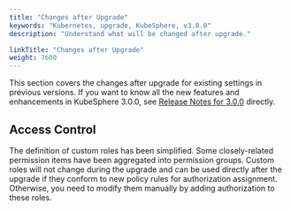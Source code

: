 ```yaml
---
title: "Changes after Upgrade"
keywords: "Kubernetes, upgrade, KubeSphere, v3.0.0"
description: "Understand what will be changed after upgrade."

linkTitle: "Changes after Upgrade"
weight: 7600
---
```


This section covers the changes after upgrade for existing settings in previous versions. If you want to know all the new features and enhancements in KubeSphere 3.0.0, see [Release Notes for 3.0.0](../../release/release-v300/) directly.

## Access Control

The definition of custom roles has been simplified. Some closely-related permission items have been aggregated into permission groups. Custom roles will not change during the upgrade and can be used directly after the upgrade if they conform to new policy rules for authorization assignment. Otherwise, you need to modify them manually by adding authorization to these roles.

